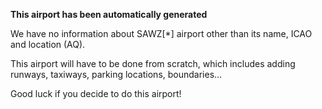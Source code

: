 **This airport has been automatically generated**

We have no information about SAWZ[*] airport other than its name, ICAO and location (AQ).

This airport will have to be done from scratch, which includes adding runways, taxiways, parking locations, boundaries...

Good luck if you decide to do this airport!